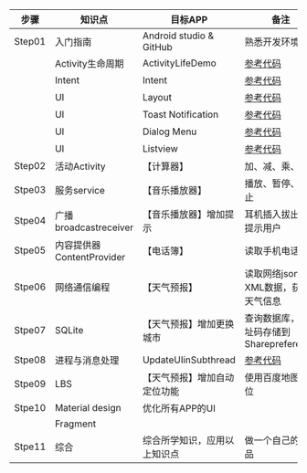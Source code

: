 步骤 | 知识点 | 目标APP | 备注
----- | ----- | ----- | -----
Step01 | 入门指南  | Android studio & GitHub | 熟悉开发环境
       | Activity生命周期  | ActivityLifeDemo | [参考代码](https://github.com/HBU/AndroidDemo/tree/master/chapter04/ActivityLifeDemo)
       | Intent  | Intent | [参考代码](https://github.com/HBU/AndroidDemo/tree/master/chapter04/Intent)
       | UI  | Layout | [参考代码](https://github.com/HBU/AndroidDemo/tree/master/chapter05)
       | UI  | Toast Notification  | [参考代码](https://github.com/HBU/AndroidDemo/tree/master/chapter05)
       | UI  | Dialog Menu   | [参考代码](https://github.com/HBU/AndroidDemo/tree/master/chapter05)
       | UI  | Listview | [参考代码](https://github.com/HBU/AndroidDemo/tree/master/chapter05)      
Step02 | 活动Activity | 【计算器】 | 加、减、乘、除
Stpe03 | 服务service     | 【音乐播放器】 | 播放、暂停、停止
Stpe04 | 广播broadcastreceiver| 【音乐播放器】增加提示 | 耳机插入拔出，提示用户
Stpe05 | 内容提供器ContentProvider | 【电话簿】 | 读取手机电话簿
Stpe06 | 网络通信编程 | 【天气预报】 | 读取网络json或XML数据，获取天气信息
Stpe07 | SQLite   | 【天气预报】增加更换城市 |  查询数据库，地址码存储到Sharepreference
Stpe08 | 进程与消息处理|  UpdateUIinSubthread | [参考代码](https://github.com/HBU/AndroidDemo/tree/master/chapter10/UpdateUIinSubthread)
Stpe09 | LBS      | 【天气预报】增加自动定位功能  | 使用百度地图定位
Stpe10 | Material design | 优化所有APP的UI | 
       | Fragment | |
Stpe11 | 综合 | 综合所学知识，应用以上知识点 | 做一个自己的作品

